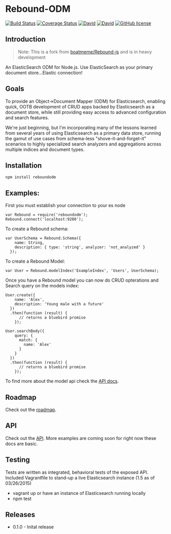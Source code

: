 # Rebound-ODM

[![Build Status](https://travis-ci.org/LucioFranco/Rebound-ODM.svg?branch=master)](https://travis-ci.org/LucioFranco/Rebound-ODM) [![Coverage Status](https://coveralls.io/repos/LucioFranco/Rebound-ODM/badge.svg?branch=master&service=github)](https://coveralls.io/github/LucioFranco/Rebound-ODM?branch=master) [![David](https://img.shields.io/david/LucioFranco/Rebound-ODM.svg)](https://github.com/LucioFranco/Rebound-ODM) [![David](https://img.shields.io/david/dev/LucioFranco/Rebound-ODM.svg)](https://github.com/LucioFranco/Rebound-ODM) [![GitHub license](https://img.shields.io/github/license/LucioFranco/Rebound-ODM.svg)](https://github.com/LucioFranco/Rebound-ODM)

## Introduction

> Note: This is a fork from [boatmeme/Rebound-js](https://github.com/boatmeme/rebound-js) and is in heavy development

An ElasticSearch ODM for Node.js. Use ElasticSearch as your primary document store...Elastic connection!

## Goals

To provide an Object->Document Mapper (ODM) for Elasticsearch, enabling quick, OOTB development of CRUD apps backed by Elasticsearch as a document store, while still providing easy access to advanced configuration and search features.

We're just beginning, but I'm incorporating many of the lessons learned from several years of using Elasticsearch as a primary data store, running the gamut of use cases from schema-less "shove-it-and-forget-it" scenarios to highly specialized search analyzers and aggregations across multiple indices and document types.

## Installation

```
npm install reboundodm
```

## Examples:

First you must establish your connection to your es node

```
var Rebound = require('reboundodm');
Rebound.connect('localhost:9200');
```

To create a Rebound schema:

```
var UserSchema = Rebound.Schema({
    name: String,
    description: { type: 'string', analyzer: 'not_analyzed' }
  });
```

To create a Rebound Model:

```
var User = Rebound.modelIndex('ExampleIndex', 'Users', UserSchema);
```

Once you have a Rebound model you can now do CRUD opterations and Search query on the models index:

```
User.create({
    name: 'Alex',
    description: 'Young male with a future'
  })
  .then(function (result) {
      // returns a bluebird promise
    });

User.searchBody({
    query: {
      match: {
        name: 'Alex'
      }
    }
  })
  .then(function (result) {
      // returns a bluebird promise
    });
```

To find more about the model api check the [API docs](https://github.com/LucioFranco/Rebound-ODM/blob/master/API.md).

## Roadmap

Check out the [roadmap](https://github.com/LucioFranco/Rebound-ODM/issues/1).

## API

Check out the [API](https://github.com/LucioFranco/Rebound-ODM/blob/master/API.md). More examples are coming soon for right now these docs are basic.

## Testing

Tests are written as integrated, behavioral tests of the exposed API. Included Vagrantfile to stand-up a live Elasticsearch instance (1.5 as of 03/26/2015)

* vagrant up or have an instance of Elasticsearch running locally
* npm test

## Releases

  - 0.1.0 - Inital release
